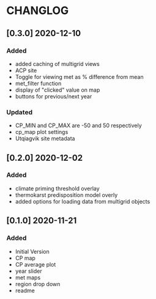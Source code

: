 # CHANGLOG

## [0.3.0] 2020-12-10
### Added 
- added caching of multigrid views
- ACP site
- Toggle for viewing met as % difference from mean
- met_filter function
- display of "clicked" value on map
- buttons for previous/next year

### Updated
- CP_MIN and CP_MAX are -50 and 50 respectively 
- cp_map plot settings
- Utqiagvik site metadata

## [0.2.0] 2020-12-02
### Added
- climate priming threshold overlay
- thermokarst predisposition model overly
- added options for loading data from multigrid objects

## [0.1.0] 2020-11-21
### Added 
- Initial Version
- CP map
- CP average plot
- year slider
- met maps
- region drop down
- readme
